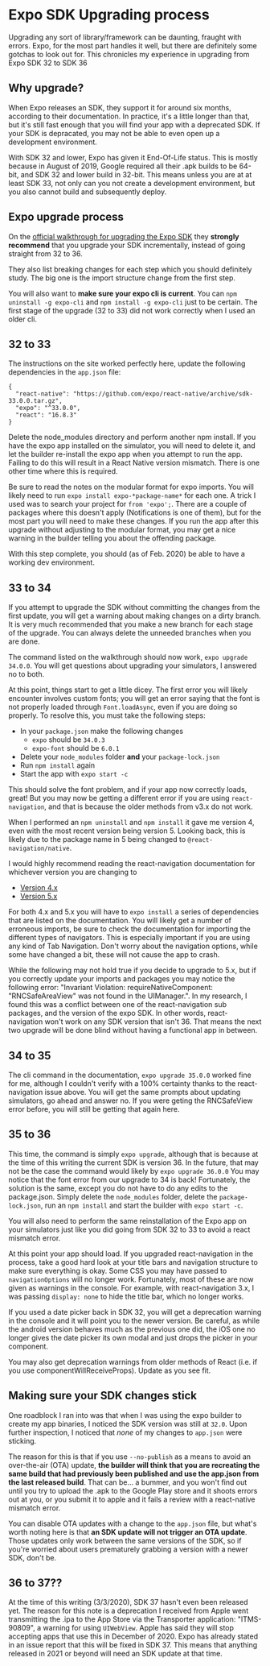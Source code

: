 # Expo SDK Upgrading process

Upgrading any sort of library/framework can be daunting, fraught with errors. Expo, for the most part handles it well, but there are definitely some gotchas to look out for. This chronicles my experience in upgrading from Expo SDK 32 to SDK 36

## Why upgrade?

When Expo releases an SDK, they support it for around six months, according to their documentation. In practice, it's a little longer than that, but it's still fast enough that you will find your app with a deprecated SDK. If your SDK is depracated, you may not be able to even open up a development environment.

With SDK 32 and lower, Expo has given it End-Of-Life status. This is mostly because in August of 2019, Google required all their .apk builds to be 64-bit, and SDK 32 and lower build in 32-bit. This means unless you are at at least SDK 33, not only can you not create a development environment, but you also cannot build and subsequently deploy.

## Expo upgrade process

On the [official walkthrough for upgrading the Expo SDK](https://docs.expo.io/versions/latest/workflow/upgrading-expo-sdk-walkthrough/) they **strongly recommend** that you upgrade your SDK incrementally, instead of going straight from 32 to 36.

They also list breaking changes for each step which you should definitely study. The big one is the import structure change from the first step.

You will also want to **make sure your expo cli is current**. You can `npm uninstall -g expo-cli` and `npm install -g expo-cli` just to be certain. The first stage of the upgrade (32 to 33) did not work correctly when I used an older cli.

## 32 to 33

The instructions on the site worked perfectly here, update the following dependencies in the `app.json` file:

```
{
  "react-native": "https://github.com/expo/react-native/archive/sdk-33.0.0.tar.gz",
  "expo": "^33.0.0",
  "react": "16.8.3"
}
```

Delete the node_modules directory and perform another npm install. If you have the expo app installed on the simulator, you will need to delete it, and let the builder re-install the expo app when you attempt to run the app. Failing to do this will result in a React Native version mismatch. There is one other time where this is required.

Be sure to read the notes on the modular format for expo imports. You will likely need to run `expo install expo-*package-name*` for each one. A trick I used was to search your project for `from 'expo';`. There are a couple of packages where this doesn't apply (Notifications is one of them), but for the most part you will need to make these changes. If you run the app after this upgrade without adjusting to the modular format, you may get a nice warning in the builder telling you about the offending package.

With this step complete, you should (as of Feb. 2020) be able to have a working dev environment.

## 33 to 34

If you attempt to upgrade the SDK without committing the changes from the first update, you will get a warning about making changes on a dirty branch. It is very much recommended that you make a new branch for each stage of the upgrade. You can always delete the unneeded branches when you are done.

The command listed on the walkthrough should now work, `expo upgrade 34.0.0`. You will get questions about upgrading your simulators, I answered no to both.

At this point, things start to get a little dicey. The first error you will likely encounter involves custom fonts; you will get an error saying that the font is not properly loaded through `Font.loadAsync`, even if you are doing so properly. To resolve this, you must take the following steps:

 - In your `package.json` make the following changes
    - `expo` should be `34.0.3`
    - `expo-font` should be `6.0.1`
 - Delete your `node_modules` folder **and** your `package-lock.json`
 - Run `npm install` again
 - Start the app with `expo start -c`

 This should solve the font problem, and if your app now correctly loads, great! But you may now be getting a different error if you are using `react-navigation`, and that is because the older methods from v3.x do not work.

When I performed an `npm uninstall` and `npm install` it gave me version 4, even with the most recent version being version 5. Looking back, this is likely due to the package name in 5 being changed to `@react-navigation/native`.

I would highly recommend reading the react-navigation documentation for whichever version you are changing to
- [Version 4.x](https://reactnavigation.org/docs/en/4.x/getting-started.html)
- [Version 5.x](https://reactnavigation.org/docs/en/getting-started.html)

For both 4.x and 5.x you will have to `expo install` a series of dependencies that are listed on the documentation. You will likely get a number of erroneous imports, be sure to check the documentation for importing the different types of navigators. This is especially important if you are using any kind of Tab Navigation. Don't worry about the navigation options, while some have changed a bit, these will not cause the app to crash.

While the following may not hold true if you decide to upgrade to 5.x, but if you correctly update your imports and packages you may notice the following error: "Invariant Violation: requireNativeComponent: "RNCSafeAreaView" was not found in the UIManager.". In my research, I found this was a conflict between one of the react-navigation sub packages, and the version of the expo SDK. In other words, react-navigation won't work on any SDK version that isn't 36. That means the next two upgrade will be done blind without having a functional app in between.

## 34 to 35

The cli command in the documentation, `expo upgrade 35.0.0` worked fine for me, although I couldn't verify with a 100% certainty thanks to the react-navigation issue above. You will get the same prompts about updating simulators, go ahead and answer no. If you were geting the RNCSafeView error before, you will still be getting that again here.

## 35 to 36

This time, the command is simply `expo upgrade`, although that is because at the time of this writing the current SDK is version 36. In the future, that may not be the case the command would likely by `expo upgrade 36.0.0` You may notice that the font error from our upgrade to 34 is back! Fortunately, the solution is the same, except you do not have to do any edits to the package.json. Simply delete the `node_modules` folder, delete the `package-lock.json`, run an `npm install` and start the builder with `expo start -c`.

You will also need to perform the same reinstallation of the Expo app on your simulators just like you did going from SDK 32 to 33 to avoid a react mismatch error.

At this point your app should load. If you upgraded react-navigation in the process, take a good hard look at your title bars and navigation structure to make sure everything is okay. Some CSS you may have passed to `navigationOptions` will no longer work. Fortunately, most of these are now given as warnings in the console. For example, with react-navigation 3.x, I was passing `display: none` to hide the title bar, which no longer works.

If you used a date picker back in SDK 32, you will get a deprecation warning in the console and it will point you to the newer version. Be careful, as while the android version behaves much as the previous one did, the iOS one no longer gives the date picker its own modal and just drops the picker in your component.

You may also get deprecation warnings from older methods of React (i.e. if you use componentWillReceiveProps). Update as you see fit.

## Making sure your SDK changes stick

One roadblock I ran into was that when I was using the expo builder to create my app binaries, I noticed the SDK version was still at `32.0`. Upon further inspection, I noticed that *none* of my changes to `app.json` were sticking.

The reason for this is that if you use `--no-publish` as a means to avoid an over-the-air (OTA) update, **the builder will think that you are recreating the same build that had previously been published and use the app.json from the last released build**. That can be... a bummer, and you won't find out until you try to upload the .apk to the Google Play store and it shoots errors out at you, or you submit it to apple and it fails a review with a react-native mismatch error.

You can disable OTA updates with a change to the `app.json` file, but what's worth noting here is that **an SDK update will not trigger an OTA update**. Those updates only work between the same versions of the SDK, so if you're worried about users prematurely grabbing a version with a newer SDK, don't be.


## 36 to 37??

At the time of this writing (3/3/2020), SDK 37 hasn't even been released yet. The reason for this note is a deprecation I received from Apple went transmitting the .ipa to the App Store via the Transporter application: "ITMS-90809", a warning for using `UIWebView`. Apple has said they will stop accepting apps that use this in December of 2020. Expo has already stated in an issue report that this will be fixed in SDK 37. This means that anything released in 2021 or beyond will need an SDK update at that time.

